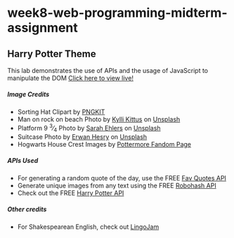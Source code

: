 # week8-web-programming-midterm-assignment

<h2>Harry Potter Theme</h2>
This lab demonstrates the use of APIs and the usage of JavaScript to manipulate the DOM

<a href="https://myverdict.github.io/week8-web-programming-midterm-assignment/index.html">
  Click here to view live!
</a>

<h5>Image Credits</h5>
<ul>
  <li>
    Sorting Hat Clipart by <a href="https://www.pngkit.com/view/u2r5r5o0i1u2q8w7_harry-potter-hat-png-clipart-sorting-hat-harry/">PNGKIT</a>
  </li>
  <li>
    Man on rock on beach Photo by <a href="https://unsplash.com/@kyllik?utm_source=unsplash&amp;utm_medium=referral&amp;utm_content=creditCopyText">Kylli Kittus</a>
    on <a href="https://unsplash.com/s/photos/immigrant?utm_source=unsplash&amp;utm_medium=referral&amp;utm_content=creditCopyText">Unsplash</a>
  </li>
  <li>
    Platform 9 <sup>3</sup>&frasl;<sub>4</sub> Photo by
    <a href="https://unsplash.com/@saz86?utm_source=unsplash&amp;utm_medium=referral&amp;utm_content=creditCopyText">Sarah Ehlers</a>
    on <a href="https://unsplash.com/s/photos/platform-harry-potter?utm_source=unsplash&amp;utm_medium=referral&amp;utm_content=creditCopyText">Unsplash</a>
  </li>
  <li>
    Suitcase Photo by <a href="https://unsplash.com/@erwanhesry?utm_source=unsplash&amp;utm_medium=referral&amp;utm_content=creditCopyText">Erwan Hesry</a>
    on <a href="https://unsplash.com/collections/10446860/harry-potter?utm_source=unsplash&amp;utm_medium=referral&amp;utm_content=creditCopyText">Unsplash</a>
  </li>
  <li>
    Hogwarts House Crest Images by
    <a href="https://pottermore.fandom.com/wiki/Houses">Pottermore Fandom Page</a>
  </li>
</ul>

<h5>APIs Used</h5>
<ul>
  <li>
    For generating a random quote of the day, use the FREE
    <a href="https://favqs.com/api/qotd">Fav Quotes API</a>
  </li>
  <li>
    Generate unique images from any text using the FREE
    <a href="https://robohash.org/">Robohash API</a>
  </li>
  <li>
    Check out the FREE
    <a href="https://hp-api.herokuapp.com/">Harry Potter API</a>
  </li>
</ul>

<h5>Other credits</h5>
<ul>
  <li>
    For Shakespearean English, check out
    <a href="https://lingojam.com/EnglishtoShakespearean">LingoJam</a>
  </li>
</ul>
